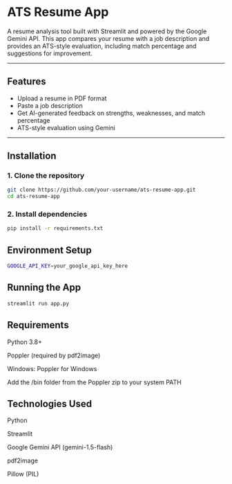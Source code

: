 # ATS Resume App

A resume analysis tool built with Streamlit and powered by the Google Gemini API. This app compares your resume with a job description and provides an ATS-style evaluation, including match percentage and suggestions for improvement.

---

## Features

- Upload a resume in PDF format
- Paste a job description
- Get AI-generated feedback on strengths, weaknesses, and match percentage
- ATS-style evaluation using Gemini

---

## Installation

### 1. Clone the repository

```bash
git clone https://github.com/your-username/ats-resume-app.git
cd ats-resume-app
```

### 2. Install dependencies

```bash
pip install -r requirements.txt
```

## Environment Setup

```bash
GOOGLE_API_KEY=your_google_api_key_here
```

## Running the App

```bash
streamlit run app.py
```

## Requirements

Python 3.8+

Poppler (required by pdf2image)

Windows: Poppler for Windows

Add the /bin folder from the Poppler zip to your system PATH

## Technologies Used

Python

Streamlit

Google Gemini API (gemini-1.5-flash)

pdf2image

Pillow (PIL)


